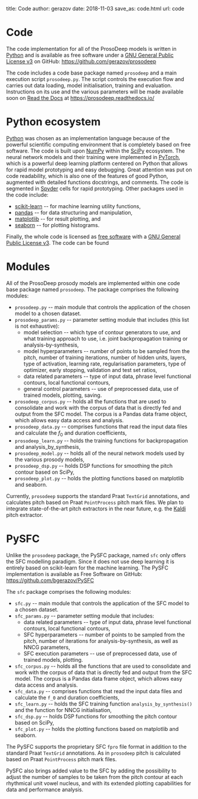 title: Code
author: gerazov
date: 2018-11-03
save_as: code.html
url: code

# Code

The code implementation for all of the ProsoDeep models is written in [Python](https://www.python.org/) and is available as free software under a [GNU General Public License v3](http://www.gnu.org/licenses/) on GitHub: <https://github.com/gerazov/prosodeep>

The code includes a code base package named `prosodeep` and a main execution script `prosodeep.py`. The script controls the execution flow and carries out data loading, model initialisation, training and evaluation. Instructions on its use and the various parameters will be made available soon on [Read the Docs](https://docs.readthedocs.io) at https://prosodeep.readthedocs.io/

# Python ecosystem

[Python](https://www.python.org/) was chosen as an implementation language because of the powerful scientific computing environment that is completely based on free software. The code is built upon [NumPy](http://www.numpy.org/) within the [SciPy](https://www.scipy.org/) ecosystem. The neural network models and their training were implemented in [PyTorch](https://pytorch.org/), which is a powerful deep learning platform centered on Python that allows for rapid model prototyping and easy debugging.
Great attention was put on code readability, which is also one of the features of good Python, augmented with detailed functions docstrings, and comments. The code is segmented in [Spyder](https://pythonhosted.org/spyder/) cells for rapid prototyping.
Other packages used in the code include:

- [scikit-learn](https://scikit-learn.org/) -- for machine learning utility functions,
- [pandas](http://pandas.pydata.org/) -- for data structuring and manipulation,
- [matplotlib](http://matplotlib.org/) -- for result plotting, and
- [seaborn](http://seaborn.pydata.org/) -- for plotting histograms.

Finally, the whole code is licensed as [free software](http://fsf.org/) with a [GNU General Public License v3](http://www.gnu.org/licenses/). The code can be found

# Modules

All of the ProsoDeep prosody models are implemented within one code base package named `prosodeep`. The package comprises the following modules:

 * `prosodeep.py` -- main module that controls the application of the chosen model to a chosen dataset.
 * `prosodeep_params.py` -- parameter setting module that includes (this list is not exhaustive):
      * model selection -- which type of contour generators to use, and what  training approach to use, i.e. joint backpropagation training or analysis-by-synthesis,
      * model hyperparameters -- number of points to be sampled from the pitch, number of training iterations, number of hidden units, layers, type of activation, learning rate, regularisation parameters, type of optimizer, early stopping, validation and test set ratios,
      * data related parameters -- type of input data, phrase level functional contours, local functional contours,
      * general control parameters -- use of preprocessed data, use of trained models, plotting, saving.
 * `prosodeep_corpus.py` -- holds all the functions that are used to consolidate and work with the corpus of data that is directly fed and output from the SFC model. The corpus is a Pandas data frame object, which allows easy data access and analysis.
 * `prosodeep_data.py` -- comprises functions that read the input data files and calculate the $f_0$ and duration coefficients,
 * `prosodeep_learn.py` -- holds the training functions for backpropagation and analysis_by_synthesis,
 * `prosodeep_model.py` -- holds all of the neural network models used by the various prosody models,
 * `prosodeep_dsp.py` -- holds DSP functions for smoothing the pitch contour based on SciPy,
 * `prosodeep_plot.py` -- holds the plotting functions based on matplotlib and seaborn.

Currently, `prosodeep` supports the standard Praat `TextGrid` annotations, and calculates pitch based on Praat `PointProcess` pitch mark files. We plan to integrate state-of-the-art pitch extractors in the near future, e.g. the [Kaldi](http://kaldi-asr.org/) pitch extractor.


# PySFC

Unlike the `prosodeep` package, the PySFC package, named `sfc` only offers the SFC modelling paradigm. Since it does not use deep learning it is entirely based on scikit-learn for the machine learning.
The PySFC implementation is available as Free Software on GitHub: <https://github.com/bgerazov/PySFC>

The `sfc` package comprises the following modules:

 * `sfc.py` -- main module that controls the application of the SFC model to a chosen dataset.
 * `sfc_params.py` -- parameter setting module that includes:
      * data related parameters -- type of input data, phrase level functional contours, local functional contours,
      * SFC hyperparameters -- number of points to be sampled from the pitch, number of iterations for analysis-by-synthesis, as well as NNCG parameters,
      * SFC execution parameters -- use of preprocessed data, use of trained models, plotting.
 * `sfc_corpus.py` -- holds all the functions that are used to consolidate and work with the corpus of data that is directly fed and output from the SFC model. The corpus is a Pandas data frame object, which allows easy data access and analysis.
 * `sfc_data.py` -- comprises functions that read the input data files and calculate the `f_0` and duration coefficients,
 * `sfc_learn.py` -- holds the SFC training function `analysis_by_synthesis()` and the function for NNCG initialisation,
 * `sfc_dsp.py` -- holds DSP functions for smoothing the pitch contour based on SciPy,
 * `sfc_plot.py` -- holds the plotting functions based on matplotlib and seaborn.

The PySFC supports the proprietary SFC `fpro` file format in addition to the standard Praat `TextGrid` annotations. As in `prosodeep` pitch is calculated based on Praat `PointProcess` pitch mark files.

PySFC also brings added value to the SFC by adding the possibility to adjust the number of samples to be taken from the pitch contour at each rhythmical unit vowel nucleus, and with its extended plotting capabilities for data and performance analysis.
